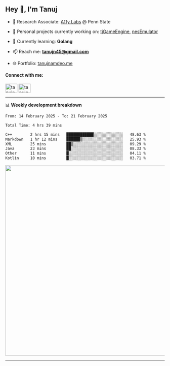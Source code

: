 <h2>Hey 👋, I'm Tanuj</h2>

- 🔬 Research Associate: [A11y Labs](https://a11y.ist.psu.edu/) @ Penn State 

- 🔭 Personal projects currently working on: [tjGameEngine](https://github.com/tanujn45/tjGameEngine), [nesEmulator](https://github.com/tanujn45/nesEmulator)

- 🌱 Currently learning: **Golang**

- 📫 Reach me: **tanujn45@gmail.com**

- 🌐 Portfolio: [tanujnamdeo.me](https://tanujnamdeo.me/)

<h4 align="left">Connect with me:</h4>
<p align="left">
<a href="https://twitter.com/tanujn45" target="blank"><img align="center" src="https://raw.githubusercontent.com/rahuldkjain/github-profile-readme-generator/master/src/images/icons/Social/twitter.svg" alt="tanujn45" height="28" width="38" /></a>
<a href="https://linkedin.com/in/tanujn45" target="blank"><img align="center" src="https://raw.githubusercontent.com/rahuldkjain/github-profile-readme-generator/master/src/images/icons/Social/linked-in-alt.svg" alt="tanujn45" height="28" width="38" /></a>
</p>

-------

📊 **Weekly development breakdown**
<!--START_SECTION:waka-->

```txt
From: 14 February 2025 - To: 21 February 2025

Total Time: 4 hrs 39 mins

C++        2 hrs 15 mins   ████████████░░░░░░░░░░░░░   48.63 %
Markdown   1 hr 12 mins    ██████▒░░░░░░░░░░░░░░░░░░   25.93 %
XML        25 mins         ██▒░░░░░░░░░░░░░░░░░░░░░░   09.29 %
Java       23 mins         ██░░░░░░░░░░░░░░░░░░░░░░░   08.33 %
Other      11 mins         █░░░░░░░░░░░░░░░░░░░░░░░░   04.11 %
Kotlin     10 mins         █░░░░░░░░░░░░░░░░░░░░░░░░   03.71 %
```

<!--END_SECTION:waka-->

<img src="https://wakatime.com/share/@018e9abd-1aa4-4aa6-9db7-5ca3b999e810/4650b67a-98aa-46b4-b598-3d8a2451f0df.svg" width="600"/>

-------
